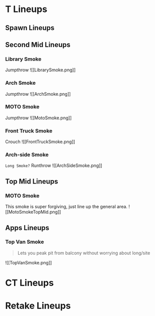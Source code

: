 # T Lineups
## Spawn Lineups
## Second Mid Lineups
### Library Smoke
Jumpthrow
![[LibrarySmoke.png]]
### Arch Smoke
Jumpthrow
![[ArchSmoke.png]]
### MOTO Smoke
Jumpthrow
![[MotoSmoke.png]]
### Front Truck Smoke
Crouch
![[FrontTruckSmoke.png]]
### Arch-side Smoke
`Long Smoke?`
Runthrow
![[ArchSideSmoke.png]]
## Top Mid Lineups
### MOTO Smoke
This smoke is super forgiving, just line up the general area.
![[MotoSmokeTopMid.png]]
## Apps Lineups
### Top Van Smoke
 > Lets you peak pit from balcony without worrying about long/site

![[TopVanSmoke.png]]
# CT Lineups
# Retake Lineups
